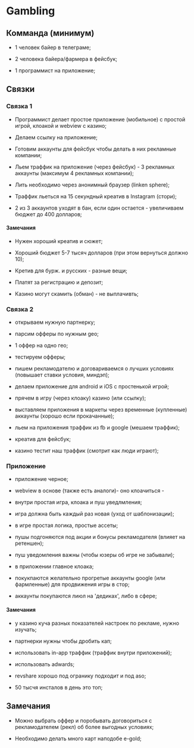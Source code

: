 # Gambling

## Комманда (минимум)

- 1 человек байер в телеграме;

- 2 человека байера/фармера в фейсбук;

- 1 программист на приложение;

## Связки

### Связка 1

- Программист делает простое приложение (мобильное) с простой игрой, клоакой и webview с казино; 

- Делаем ссылку на приложение;

- Готовим аккаунты для фейсбук чтобы делать в них рекламные компании;

- Льем траффик на приложение (через фейсбук) - 3 рекламных аккаунты (максимум 4 рекламных компании);

- Лить необходимо через анонимный браузер (linken sphere);

- Траффик льеться на 15 секундный креатив в Instagram (стори);

- 2 из 3 аккаунтов уходят в бан, если один остается - увеличиваем бюджет до 400 долларов;

#### Замечания

- Нужен хороший креатив и сюжет;

- Хороший бюджет 5-7 тысяч долларов (при этом вернуться должно 10);

- Кретив для бурж. и русских - разные вещи;

- Платят за регистрацию и депозит;

- Казино могут скамить (обман) - не выплачивть;

### Связка 2

- открываем нужную партнерку;

- парсим офферы по нужным geo;

- 1 оффер на одно гео;

- тестируем офферы;

- пишем рекламодателю и договариваемся о лучших условиях (повышает ставки условия, миндэп);

- делаем приложение для android и iOS с простенькой игрой;

- прячем в игру (через клоаку) казино (или ссылку);

- выставляем приложения в маркеты через временные (купленные) аккаунты (хорошо если прокачанные);

- льем на приложения траффик из fb и google (мешаем траффик);

- креатив для фейсбук;

- казино тестит наш траффик (смотрит как люди играют);

### Приложение

- приложение черное;

- webview в основе (также есть аналоги)- оно клоачиться -
 
- внутри простая игра, клоака и пуш уведлмления;

- игра должна быть каждый раз новая (уход от шаблонизации);
 
- в игре простая логика, простые ассеты;

- пушы подгоняются под акции и бонусы рекламодателя (влияет на ретеншен);

- пуш уведомления важны (чтобы юзеры об игре не забывали);

- в приложении главное клоака;

- покукпаются желательно прогретые аккаунты google (или фармленные) для продвижения игры в стор;

- аккаунты покупаются лиюл на 'дедиках', либо в сфере;

#### Замечания

- у казино куча разных показателей настроек по рекламе, нужно изучать;

- партнерки нужны чтобы дробить кап;

- использовать in-app траффик (траффик внутри приложений);

- использовать adwards;

- revshare хорошо под огранику подходит и под aso;

- 50 тысчя инсталов в день это топ;

## Замечания

- Можно выбрать оффер и поробывать договориться с рекламодателем (рекл) об более выгодных условиях;

- Необходимо делать много карт наподобе e-gold;
